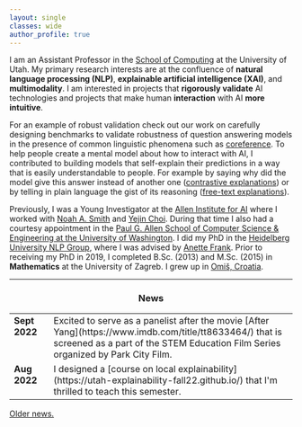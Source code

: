 ```yaml
---
layout: single
classes: wide
author_profile: true
---
```


I am an Assistant Professor in the [School of Computing](https://www.cs.utah.edu/) at the University of Utah. My primary research interests are at the confluence of **natural language processing (NLP)**, **explainable artificial intelligence (XAI)**, and **multimodality**. I am interested in projects that **rigorously validate** AI technologies and projects that make human **interaction** with AI **more intuitive**. 

For an example of robust validation check out our work on carefully designing benchmarks to validate robustness of question answering models in the presence of common linguistic phenomena such as [coreference](https://aclanthology.org/D19-1606/). To help people create a mental model about how to interact with AI, I contributed to building models that self-explain their predictions in a way that is easily understandable to people. For example by saying why did the model give this answer instead of another one ([contrastive explanations](https://arxiv.org/abs/2012.13985)) or by telling in plain language the gist of its reasoning ([free-text explanations](https://arxiv.org/abs/2111.08284)).                    

Previously, I was a Young Investigator at the [Allen Institute for AI](https://allenai.org/) where I worked  with [Noah A. Smith](https://nasmith.github.io/) and [Yejin Choi](https://homes.cs.washington.edu/~yejin/). During that time I also had a courtesy appointment in the [Paul G. Allen School of Computer Science & Engineering at the University of Washington](https://www.cs.washington.edu/). I did my PhD in the [Heidelberg University NLP Group](https://www.cl.uni-heidelberg.de/nlpgroup/), where I was advised by [Anette Frank](https://www.cl.uni-heidelberg.de/~frank/). Prior to receiving my PhD in 2019, I completed B.Sc. (2013) and M.Sc. (2015) in **Mathematics** at the University of Zagreb. I grew up in [Omiš, Croatia](https://youtu.be/Cnrjm-Le_vw). 


---

<style type="text/css">
      table, tr, td {
        border: 0px;
    }

</style>

<h3 align="center">News</h3>


<table class='news-table'>
    <col width="14%">
    <col width="100%">
       <tr>
        <td valign="top"><strong>Sept 2022</strong></td>
        <td>Excited to serve as a panelist after the movie [After Yang](https://www.imdb.com/title/tt8633464/) that is screened as a part of the STEM Education Film Series organized by Park City Film.</td>
       </tr>
        <tr>
        <td valign="top"><strong>Aug 2022</strong></td>
        <td>I designed a [course on local explainability](https://utah-explainability-fall22.github.io/) that I'm thrilled to teach this semester.</td>
       </tr>
</table>


[Older news.](old_news.md)